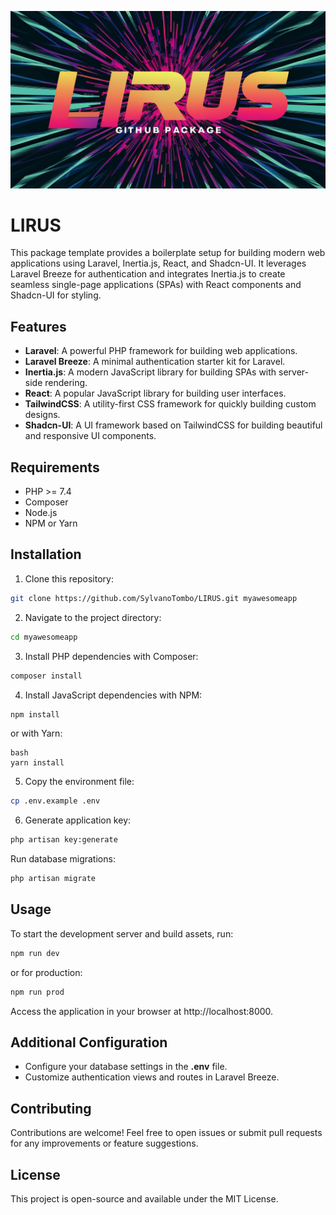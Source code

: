 ![LIRUS](/docs/logo.jpeg)

# LIRUS
This package template provides a boilerplate setup for building modern web applications using Laravel, Inertia.js, React, and Shadcn-UI. It leverages Laravel Breeze for authentication and integrates Inertia.js to create seamless single-page applications (SPAs) with React components and Shadcn-UI for styling.

## Features
- **Laravel**: A powerful PHP framework for building web applications.
- **Laravel Breeze**: A minimal authentication starter kit for Laravel.
- **Inertia.js**: A modern JavaScript library for building SPAs with server-side rendering.
- **React**: A popular JavaScript library for building user interfaces.
- **TailwindCSS**: A utility-first CSS framework for quickly building custom designs.
- **Shadcn-UI**: A UI framework based on TailwindCSS for building beautiful and responsive UI components.

## Requirements
- PHP >= 7.4
- Composer
- Node.js
- NPM or Yarn

## Installation
1. Clone this repository:

```bash
git clone https://github.com/SylvanoTombo/LIRUS.git myawesomeapp
```

2. Navigate to the project directory:

```bash
cd myawesomeapp
```

3. Install PHP dependencies with Composer:

```bash
composer install
```
4. Install JavaScript dependencies with NPM:

```bash
npm install
```

or with Yarn:

```
bash
yarn install
```

5. Copy the environment file:

```bash
cp .env.example .env
```

6. Generate application key:

```bash
php artisan key:generate
```

Run database migrations:

```bash
php artisan migrate
```

## Usage
To start the development server and build assets, run:

```bash
npm run dev
```

or for production:

```bash
npm run prod
```

Access the application in your browser at http://localhost:8000.

## Additional Configuration
- Configure your database settings in the **.env** file.
- Customize authentication views and routes in Laravel Breeze.

## Contributing
Contributions are welcome! Feel free to open issues or submit pull requests for any improvements or feature suggestions.

## License
This project is open-source and available under the MIT License.
